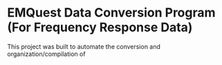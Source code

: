 # EMQuest Data Conversion Program (For Frequency Response Data)
This project was built to automate the conversion and organization/compilation of 

